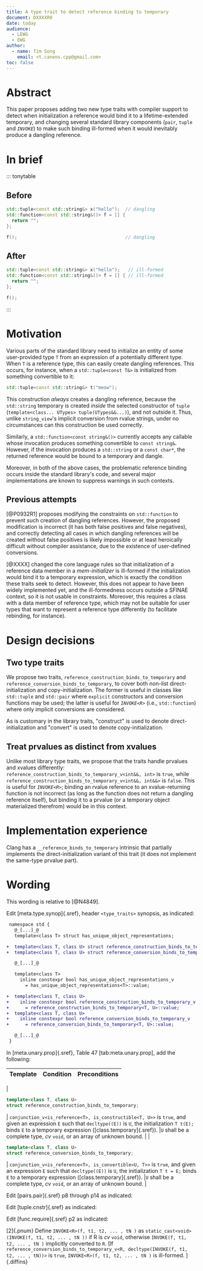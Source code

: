 ```yaml
---
title: A type trait to detect reference binding to temporary
document: DXXXXR0
date: today
audience:
  - LEWG
  - EWG
author:
  - name: Tim Song
    email: <t.canens.cpp@gmail.com>
toc: false
---
```


# Abstract

This paper proposes adding two new type traits with compiler support
to detect when initialization a reference would bind it to a
lifetime-extended temporary, and changing several standard library
components (`pair`, `tuple` and _`INVOKE`_) to make such binding
ill-formed when it would inevitably produce a dangling reference.

# In brief

::: tonytable
## Before
```c++
std::tuple<const std::string&> x("hello");  // dangling
std::function<const std::string&()> f = [] {
  return "";
};

f();                                        // dangling
```

## After
```c++
std::tuple<const std::string&> x("hello");   // ill-formed
std::function<const std::string&()> f = [] { // ill-formed
  return "";
};

f();
```
:::

# Motivation

Various parts of the standard library need to initialize an entity
of some user-provided type `T` from an expression of a potentially
different type. When `T` is a reference type, this can easily create
dangling references. This occurs, for instance, when a
`std::tuple<const T&>` is initialized from something convertible to it:

```c++
std::tuple<const std::string&> t("meow");
```

This construction _always_ creates a dangling reference, because the
`std::string` temporary is created _inside_ the selected constructor
of `tuple` (`template<class... UTypes> tuple(UTypes&&...)`),
and not outside it. Thus, unlike `string_view`'s implicit conversion
from rvalue strings, under no circumstances can this construction be
used correctly.

Similarly, a `std::function<const string&()>` currently accepts any
callable whose invocation produces something convertible to
`const string&`. However, if the invocation produces a `std::string`
or a `const char*`, the returned reference would be bound to a
temporary and dangle.

Moreover, in both of the above cases, the problematic reference binding
occurs inside the standard library's code, and several major implementations
are known to suppress warnings in such contexts.

## Previous attempts

[@P0932R1] proposes modifying the constraints on `std::function` to
prevent such creation of dangling references. However, the proposed
modification is incorrect (it has both false positives and false negatives),
and correctly detecting all cases in which dangling references will be
created without false positives is likely impossible or at least
heroically difficult without compiler assistance, due to the
existence of user-defined conversions.

[@XXXX] changed the core language rules so that initialization of a reference
data member in a _mem-initializer_ is ill-formed if the initialization would
bind it to a temporary expression, which is exactly the condition these traits
seek to detect. However, this does not appear to have been widely implemented
yet, and the ill-formedness occurs outside a SFINAE context, so it is
not usable in constraints. Moreover, this requires a class with a data member of
reference type, which may not be suitable for user types that want to represent
a reference type differently (to facilitate rebinding, for instance).

# Design decisions

## Two type traits
We propose two traits, `reference_construction_binds_to_temporary` and
`reference_conversion_binds_to_temporary`, to cover both non-list
direct-initialization and copy-initialization. The former is useful in
classes like `std::tuple` and `std::pair` where `explicit` constructors
and conversion functions may be used; the latter is useful for _`INVOKE<R>`_
(i.e., `std::function`) where only implicit conversions are considered.

As is customary in the library traits, "construct" is used to denote
direct-initialization and "convert" is used to denote copy-initialization.

## Treat prvalues as distinct from xvalues
Unlike most library type traits, we propose that the traits handle prvalues
and xvalues differently: `reference_construction_binds_to_temporary_v<int&&, int>`
is `true`, while `reference_construction_binds_to_temporary_v<int&&, int&&>` is
`false`. This is useful for  _`INVOKE<R>`_; binding an rvalue reference
to an xvalue-returning function is not incorrect (as long as the function
does not return a dangling reference itself), but binding it to a prvalue (or
a temporary object materialized therefrom) would be in this context.

# Implementation experience

Clang has a `__reference_binds_to_temporary` intrinsic that partially implements the
direct-initialization variant of this trait (it does not implement the same-type
prvalue part).

# Wording
This wording is relative to [@N4849].

Edit [meta.type.synop]{.sref}, header `<type_traits>` synopsis, as indicated:

```diff
 namespace std {
   @_[...]_@
   template<class T> struct has_unique_object_representations;

+  template<class T, class U> struct reference_construction_binds_to_temporary;
+  template<class T, class U> struct reference_conversion_binds_to_temporary;

   @_[...]_@

   template<class T>
     inline constexpr bool has_unique_object_representations_v
       = has_unique_object_representations<T>::value;

+  template<class T, class U>
+    inline constexpr bool reference_construction_binds_to_temporary_v
+      = reference_construction_binds_to_temporary<T, U>::value;
+  template<class T, class U>
+    inline constexpr bool reference_conversion_binds_to_temporary_v
+      = reference_conversion_binds_to_temporary<T, U>::value;

   @_[...]_@
 }
```

In [meta.unary.prop]{.sref}, Table 47 [tab:meta.unary.prop], add the following:


| Template | Condition | Preconditions |
| --- | --- | --- |
|
```c++
template<class T, class U>
struct reference_construction_binds_to_temporary;
```
| `conjunction_v<is_reference<T>, is_constructible<T, U>>` is `true`,
and given an expression `E` such that `decltype((E))` is `U`,
the initialization `T t(E);` binds `E` to a temporary expression ([class.temporary]{.sref}).
|`U` shall be a complete type, _cv_ `void`, or an array of unknown bound. |
|
```c++
template<class T, class U>
struct reference_conversion_binds_to_temporary;
```
| `conjunction_v<is_reference<T>, is_convertible<U, T>>` is `true`,
and given an expression `E` such that `decltype((E))` is `U`,
the initialization `T t = E;` binds `E` to a temporary expression ([class.temporary]{.sref}).
|`U` shall be a complete type, _cv_ `void`, or an array of unknown bound. |

Edit [pairs.pair]{.sref} p8 through p14 as indicated:

<!-- TODO post-Prague -->

Edit [tuple.cnstr]{.sref} as indicated:

<!-- TODO post-Prague -->

Edit [func.require]{.sref} p2 as indicated:

[2]{.pnum} Define `INVOKE<R>(f, t1, t2, ... , tN )` as `static_cast<void>(INVOKE(f, t1, t2, ... , tN ))` if R is
_cv_ `void`, otherwise `INVOKE(f, t1, t2, ... , tN )` implicitly converted to `R`.
[If `reference_conversion_binds_to_temporary_v<R, decltype(INVOKE(f, t1, t2, ... , tN))>` is `true`,
`INVOKE<R>(f, t1, t2, ... , tN )` is ill-formed. ]{.diffins}
